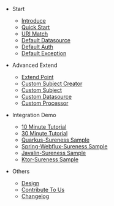 - Start  
  - [Introduce](README.md "introduce")
  - [Quick Start](quickstart.md "quick start greatest")  
  - [URI Match](path-match.md)  
  - [Default Datasource](default-datasource.md)  
  - [Default Auth](default-auth.md)
  - [Default Exception](default-exception.md)  
  
- Advanced Extend
  - [Extend Point](extend-point.md)
  - [Custom Subject Creator](custom-subject-creator.md)
  - [Custom Subject](custom-subject.md)
  - [Custom Datasource](custom-datasource.md)
  - [Custom Processor](custom-processor.md)

- Integration Demo
  - [10 Minute Tutorial](sample-bootstrap.md)
  - [30 Minute Tutorial](sample-tom.md)
  - [Quarkus-Sureness Sample ](sample-quarkus.md) 
  - [Spring-Webflux-Sureness Sample](sample-spring-webflux.md)  
  - [Javalin-Sureness Sample](sample-javalin.md)  
  - [Ktor-Sureness Sample](sample-ktor.md)  

- Others
  - [Design](design.md)
  - [Contribute To Us](contributing.md)
  - [Changelog](https://github.com/tomsun28/sureness/releases ':ignore')

